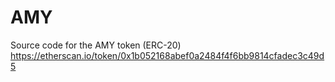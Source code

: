 # AMY
Source code for the AMY token (ERC-20)
https://etherscan.io/token/0x1b052168abef0a2484f4f6bb9814cfadec3c49d5
